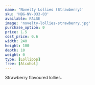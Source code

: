 ```yaml
---
name: 'Novelty Lollies (Strawberry)'
sku: 'HBG-NV-033-03'
available: FALSE
image: 'novelty-lollies-strawberry.jpg'
purchase_option: 0
price: 1.5
cost_price: 0.6
width: 240
height: 100
depth: 10
weight: 0
type: [Lollipop]
free: [Alcohol]
---
```

Strawberry flavoured lollies.